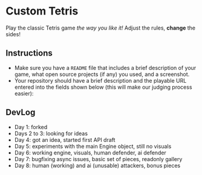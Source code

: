 # Custom Tetris

Play the classic Tetris game *the way you like it!* Adjust the rules, **change** the sides!

## Instructions

* Make sure you have a `README` file that includes a brief description of your game, what open source projects (if any) you used, and a screenshot.
* Your repository should have a brief description and the playable URL entered into the fields shown below (this will make our judging process easier):

## DevLog

* Day 1: forked
* Days 2 to 3: looking for ideas
* Day 4: got an idea, started first API draft
* Day 5: experiments with the main Engine object, still no visuals
* Day 6: working engine, visuals, human defender, ai defender
* Day 7: bugfixing async issues, basic set of pieces, readonly gallery
* Day 8: human (working) and ai (unusable) attackers, bonus pieces
